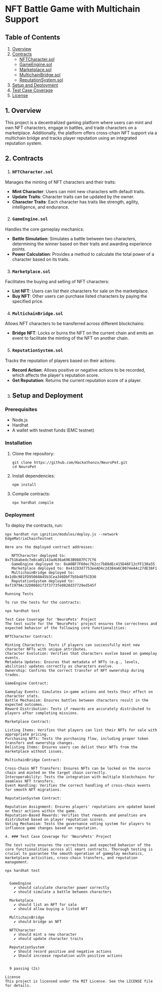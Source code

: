 # NFT Battle Game with Multichain Support

## Table of Contents
1. [Overview](#overview)
2. [Contracts](#contracts)
   - [NFTCharacter.sol](#1-nftcharactersol)
   - [GameEngine.sol](#2-gameenginesol)
   - [Marketplace.sol](#3-marketplacesol)
   - [MultichainBridge.sol](#4-multichainbridgesol)
   - [ReputationSystem.sol](#5-reputationsystemsol)
3. [Setup and Deployment](#setup-and-deployment)
4. [Test Case Coverage](#test-case-coverage)
5. [License](#license)



 ## 1.  Overview

This project is a decentralized gaming platform where users can mint and own NFT characters, engage in battles, and trade characters on a marketplace. Additionally, the platform offers cross-chain NFT support via a multichain bridge and tracks player reputation using an integrated reputation system.

 ## 2.  Contracts

1. ###  `NFTCharacter.sol`
Manages the minting of NFT characters and their traits:
- **Mint Character**: Users can mint new characters with default traits.
- **Update Traits**: Character traits can be updated by the owner.
- **Character Traits**: Each character has traits like strength, agility, intelligence, and endurance.

2. ###  `GameEngine.sol`
Handles the core gameplay mechanics:
- **Battle Simulation**: Simulates a battle between two characters, determining the winner based on their traits and awarding experience points.
- **Power Calculation**: Provides a method to calculate the total power of a character based on its traits.

3. ###  `Marketplace.sol`
Facilitates the buying and selling of NFT characters:
- **List NFT**: Users can list their characters for sale on the marketplace.
- **Buy NFT**: Other users can purchase listed characters by paying the specified price.

4. ###  `MultichainBridge.sol`
Allows NFT characters to be transferred across different blockchains:
- **Bridge NFT**: Locks or burns the NFT on the current chain and emits an event to facilitate the minting of the NFT on another chain.

5. ###  `ReputationSystem.sol`
Tracks the reputation of players based on their actions:
- **Record Action**: Allows positive or negative actions to be recorded, which affects the player's reputation score.
- **Get Reputation**: Returns the current reputation score of a player.

3. ## Setup and Deployment

### Prerequisites

- Node.js
- Hardhat
- A wallet with testnet funds (EMC testnet)

### Installation

1. Clone the repository:
    ```
    git clone https://github.com/Hackathonzx/NeuroPet.git
    cd NeuroPet
    ```

2. Install dependencies:
    ```
    npm install
    ```

3. Compile contracts:
    ```
    npx hardhat compile
    ```

### Deployment

To deploy the contracts, run:

```
npx hardhat run ignition/modules/deploy.js --network EdgeMatrixChainTestnet

Here are the deployed contract addresses:

   NFTCharacter deployed to: 0x7516abedc7e8ca01143ad636a6963B9887FC7Cf6
   GameEngine deployed to: 0xA0BF7F60ec762cc7b88dEc415D46F12cFF130a55
   Marketplace deployed to: 0x41CD3d7753eeAD4c2d384a6C0074eA4c27dE36F1
   MultichainBridge deployed to: 0x1d8c981FD95060A45b3Cea346DbF7b5b48f5CD36
   ReputationSystem deployed to: 0xf1979Ac32D086D1f3f3773fe0828d37729ed545f

Running Tests

To run the tests for the contracts:

npx hardhat test

Test Case Coverage for 'NeuroPets' Project
The test suite for the 'NeuroPets' project ensures the correctness and expected behavior of the following core functionalities:

NFTCharacter Contract:

Minting Characters: Tests if players can successfully mint new character NFTs with unique attributes.
Character Evolution: Verifies that characters evolve based on gameplay events.
Metadata Updates: Ensures that metadata of NFTs (e.g., levels, abilities) updates correctly as characters evolve.
Ownership: Confirms the correct transfer of NFT ownership during trades.

GameEngine Contract:

Gameplay Events: Simulates in-game actions and tests their effect on character stats.
Battle Mechanism: Ensures battles between characters result in the expected outcomes.
Reward Distribution: Tests if rewards are accurately distributed to players after completing missions.

Marketplace Contract:

Listing Items: Verifies that players can list their NFTs for sale with appropriate pricing.
Purchasing NFTs: Tests the purchasing flow, including proper token transfers and ownership changes.
Delisting Items: Ensures users can delist their NFTs from the marketplace without issues.

MultichainBridge Contract:

Cross-Chain NFT Transfers: Ensures NFTs can be locked on the source chain and minted on the target chain correctly.
Interoperability: Tests the integration with multiple blockchains for seamless NFT transfers.
Event Handling: Verifies the correct handling of cross-chain events for smooth NFT migrations.

ReputationSystem Contract:

Reputation Assignment: Ensures players' reputations are updated based on their actions within the game.
Reputation-Based Rewards: Verifies that rewards and penalties are distributed based on player reputation scores.
Voting Mechanism: Tests the governance voting system for players to influence game changes based on reputation.

4. ### Test Case Coverage for 'NeuroPets' Project

The test suite ensures the correctness and expected behavior of the core functionalities across all smart contracts. Thorough testing is crucial to guarantee the smooth operation of gameplay mechanics, marketplace activities, cross-chain transfers, and reputation management.

npx hardhat test


  GameEngine
    ✔ should calculate character power correctly
    ✔ should simulate a battle between characters

  Marketplace
    ✔ should list an NFT for sale
    ✔ should allow buying a listed NFT

  MultichainBridge
    ✔ should bridge an NFT

  NFTCharacter
    ✔ should mint a new character
    ✔ should update character traits

  ReputationSystem
    ✔ Should record positive and negative actions
    ✔ Should increase reputation with positive actions


  9 passing (2s)

License
This project is licensed under the MIT License. See the LICENSE file for details.


